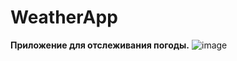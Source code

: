 # WeatherApp #
**Приложение для отслеживания погоды.**
![image](https://github.com/user-attachments/assets/15eb38f0-0a8c-48fb-96a4-c613d6018bd4)
